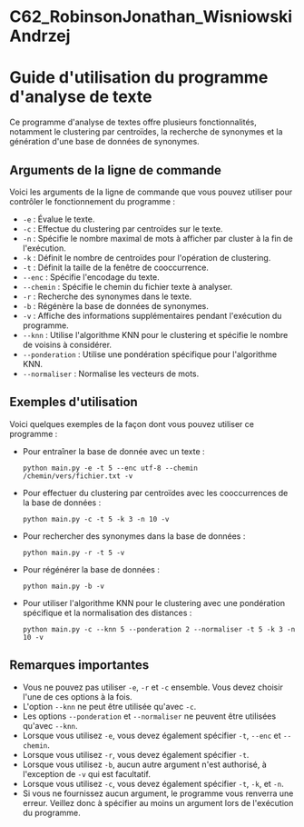 # C62_RobinsonJonathan_WisniowskiAndrzej

# Guide d'utilisation du programme d'analyse de texte

Ce programme d'analyse de textes offre plusieurs fonctionnalités, notamment le clustering par centroïdes, la recherche de synonymes et la génération d'une base de données de synonymes.

## Arguments de la ligne de commande

Voici les arguments de la ligne de commande que vous pouvez utiliser pour contrôler le fonctionnement du programme :

- `-e` : Évalue le texte.
- `-c` : Effectue du clustering par centroïdes sur le texte.
- `-n` : Spécifie le nombre maximal de mots à afficher par cluster à la fin de l'exécution.
- `-k` : Définit le nombre de centroïdes pour l'opération de clustering.
- `-t` : Définit la taille de la fenêtre de cooccurrence.
- `--enc` : Spécifie l'encodage du texte.
- `--chemin` : Spécifie le chemin du fichier texte à analyser.
- `-r` : Recherche des synonymes dans le texte.
- `-b` : Régénère la base de données de synonymes.
- `-v` : Affiche des informations supplémentaires pendant l'exécution du programme.
- `--knn` : Utilise l'algorithme KNN pour le clustering et spécifie le nombre de voisins à considérer.
- `--ponderation` : Utilise une pondération spécifique pour l'algorithme KNN.
- `--normaliser` : Normalise les vecteurs de mots.

## Exemples d'utilisation

Voici quelques exemples de la façon dont vous pouvez utiliser ce programme :

- Pour entraîner la base de donnée avec un texte :
  ```
  python main.py -e -t 5 --enc utf-8 --chemin /chemin/vers/fichier.txt -v
  ```
- Pour effectuer du clustering par centroïdes avec les cooccurrences de la base de données :
  ```
  python main.py -c -t 5 -k 3 -n 10 -v
  ```
- Pour rechercher des synonymes dans la base de données :
  ```
  python main.py -r -t 5 -v
  ```
- Pour régénérer la base de données :
  ```
  python main.py -b -v
  ```
- Pour utiliser l'algorithme KNN pour le clustering avec une pondération spécifique et la normalisation des distances :
  ```
  python main.py -c --knn 5 --ponderation 2 --normaliser -t 5 -k 3 -n 10 -v
  ```

## Remarques importantes

- Vous ne pouvez pas utiliser `-e`, `-r` et `-c` ensemble. Vous devez choisir l'une de ces options à la fois.
- L'option `--knn` ne peut être utilisée qu'avec `-c`.
- Les options `--ponderation` et `--normaliser` ne peuvent être utilisées qu'avec `--knn`.
- Lorsque vous utilisez `-e`, vous devez également spécifier `-t`, `--enc` et `--chemin`.
- Lorsque vous utilisez `-r`, vous devez également spécifier `-t`.
- Lorsque vous utilisez `-b`, aucun autre argument n'est authorisé, à l'exception de `-v` qui est facultatif.
- Lorsque vous utilisez `-c`, vous devez également spécifier `-t`, `-k`, et `-n`.
- Si vous ne fournissez aucun argument, le programme vous renverra une erreur. Veillez donc à spécifier au moins un argument lors de l'exécution du programme.
